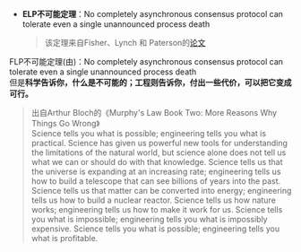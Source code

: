 + **ELP不可能定理**：No completely asynchronous consensus protocol can tolerate even a single unannounced process death  
	>该定理来自Fisher、Lynch 和 Paterson的[论文](https://ilyasergey.net/CS6213/_static/02-consensus/flp.pdf)

	



FLP不可能定理(由)：No completely asynchronous consensus protocol can tolerate even a single unannounced process death  
但是**科学告诉你，什么是不可能的；工程则告诉你，付出一些代价，可以把它变成可行。**
>出自Arthur Bloch的《Murphy's Law Book Two: More Reasons Why Things Go Wrong》  
>Science tells you what is possible; engineering tells you what is practical. Science has given us powerful new tools for understanding the limitations of the natural world, but science alone does not tell us what we can or should do with that knowledge. Science tells us that the universe is expanding at an increasing rate; engineering tells us how to build a telescope that can see billions of years into the past. Science tells us that matter can be converted into energy; engineering tells us how to build a nuclear reactor. Science tells us how nature works; engineering tells us how to make it work for us. Science tells you what is impossible; engineering tells you what is impossibly expensive. Science tells you what is possible; engineering tells you what is profitable.